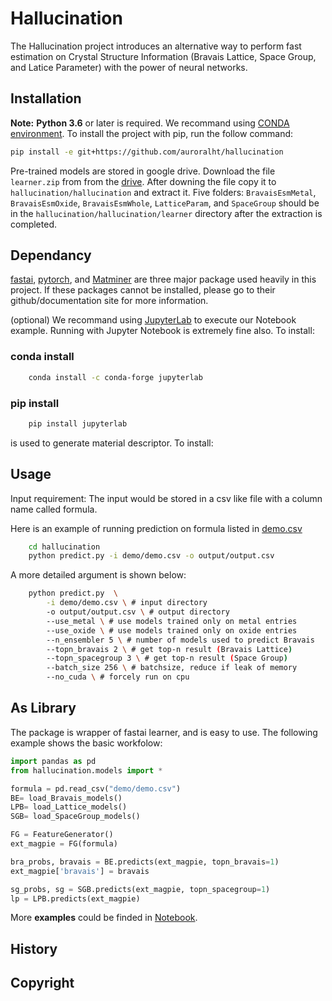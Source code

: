 # Hallucination

The Hallucination project introduces an alternative way to perform fast estimation on Crystal Structure Information (Bravais Lattice, Space Group, and Latice Parameter) with the power of neural networks. 

## Installation

**Note:** **Python 3.6** or later is required. We recommand using [CONDA environment](https://docs.conda.io/projects/conda/en/latest/user-guide/tasks/manage-environments.html).
To install the project with pip, run the follow command:
```bash
pip install -e git+https://github.com/auroralht/hallucination
```

Pre-trained models are stored in google drive. Download the file `learner.zip` from from the [drive](https://drive.google.com/file/d/1s9OkrBRTSWTvufSia-ee625zR73bgBDA/view?usp=sharing). After downing the file copy it to `hallucination/hallucination` and extract it. Five folders: `BravaisEsmMetal`, `BravaisEsmOxide`, `BravaisEsmWhole`, `LatticeParam`, and `SpaceGroup` should be in the `hallucination/hallucination/learner` directory after the extraction is completed.

## Dependancy

[fastai](https://github.com/fastai/fastai), [pytorch](https://github.com/pytorch/pytorch), and [Matminer](https://hackingmaterials.lbl.gov/matminer/installation.html) are three major package used heavily in this project. If these packages cannot be installed, please go to their github/documentation site for more information.

(optional) We recommand using [JupyterLab](https://github.com/jupyterlab/jupyterlab/tree/acf208ed6f6843d03f34666ffc0cb2c37bdf2f3e) to execute our Notebook example. Running with Jupyter Notebook is extremely fine also. To install:

### conda install
```bash
    conda install -c conda-forge jupyterlab
```

### pip install
```bash
    pip install jupyterlab
```

 is used to generate material descriptor. To install:


## Usage

Input requirement: The input would be stored in a csv like file with
a column name called formula. 

Here is an example of running prediction on formula listed in [demo.csv](https://github.com/auroralht/hallucination/demo/demo.csv)
```bash
    cd hallucination
    python predict.py -i demo/demo.csv -o output/output.csv 
```

A more detailed argument is shown below:
```bash
    python predict.py  \
        -i demo/demo.csv \ # input directory
        -o output/output.csv \ # output directory
        --use_metal \ # use models trained only on metal entries
        --use_oxide \ # use models trained only on oxide entries
        --n_ensembler 5 \ # number of models used to predict Bravais
        --topn_bravais 2 \ # get top-n result (Bravais Lattice)
        --topn_spacegroup 3 \ # get top-n result (Space Group)
        --batch_size 256 \ # batchsize, reduce if leak of memory 
        --no_cuda \ # forcely run on cpu
```

## As Library

The package is wrapper of fastai learner, and is easy to use. The following example shows the basic workfolow:

```python
import pandas as pd
from hallucination.models import *

formula = pd.read_csv("demo/demo.csv")
BE= load_Bravais_models()
LPB= load_Lattice_models()
SGB= load_SpaceGroup_models()

FG = FeatureGenerator()
ext_magpie = FG(formula)

bra_probs, bravais = BE.predicts(ext_magpie, topn_bravais=1)
ext_magpie['bravais'] = bravais

sg_probs, sg = SGB.predicts(ext_magpie, topn_spacegroup=1)
lp = LPB.predicts(ext_magpie)
```

More **examples** could be finded in [Notebook](https://github.com/auroralht/hallucination/demo/).

## History

## Copyright

